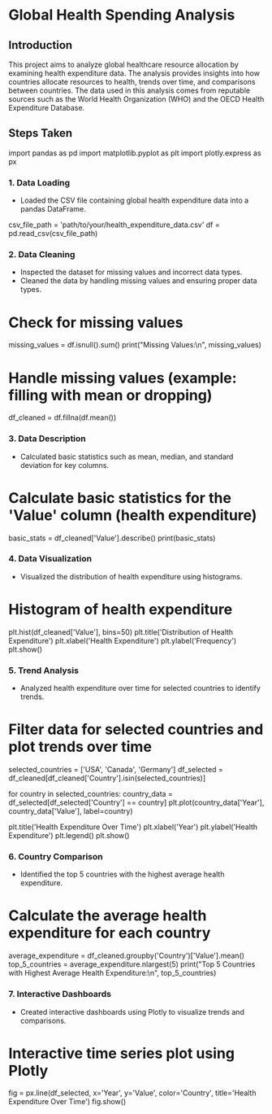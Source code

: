 # Global Health Spending Analysis

## Introduction

This project aims to analyze global healthcare resource allocation by examining health expenditure data. The analysis provides insights into how countries allocate resources to health, trends over time, and comparisons between countries. The data used in this analysis comes from reputable sources such as the World Health Organization (WHO) and the OECD Health 
Expenditure Database.

## Steps Taken

import pandas as pd
import matplotlib.pyplot as plt
import plotly.express as px


### 1. Data Loading
- Loaded the CSV file containing global health expenditure data into a pandas DataFrame.

csv_file_path = 'path/to/your/health_expenditure_data.csv'
df = pd.read_csv(csv_file_path)

### 2. Data Cleaning
- Inspected the dataset for missing values and incorrect data types.
- Cleaned the data by handling missing values and ensuring proper data types.

# Check for missing values
missing_values = df.isnull().sum()
print("Missing Values:\n", missing_values)

# Handle missing values (example: filling with mean or dropping)
df_cleaned = df.fillna(df.mean())


### 3. Data Description
- Calculated basic statistics such as mean, median, and standard deviation for key columns.

# Calculate basic statistics for the 'Value' column (health expenditure)
basic_stats = df_cleaned['Value'].describe()
print(basic_stats)


### 4. Data Visualization
- Visualized the distribution of health expenditure using histograms.

# Histogram of health expenditure
plt.hist(df_cleaned['Value'], bins=50)
plt.title('Distribution of Health Expenditure')
plt.xlabel('Health Expenditure')
plt.ylabel('Frequency')
plt.show()


### 5. Trend Analysis
- Analyzed health expenditure over time for selected countries to identify trends.

# Filter data for selected countries and plot trends over time
selected_countries = ['USA', 'Canada', 'Germany']
df_selected = df_cleaned[df_cleaned['Country'].isin(selected_countries)]

for country in selected_countries:
    country_data = df_selected[df_selected['Country'] == country]
    plt.plot(country_data['Year'], country_data['Value'], label=country)

plt.title('Health Expenditure Over Time')
plt.xlabel('Year')
plt.ylabel('Health Expenditure')
plt.legend()
plt.show()


### 6. Country Comparison
- Identified the top 5 countries with the highest average health expenditure.

# Calculate the average health expenditure for each country
average_expenditure = df_cleaned.groupby('Country')['Value'].mean()
top_5_countries = average_expenditure.nlargest(5)
print("Top 5 Countries with Highest Average Health Expenditure:\n", top_5_countries)


### 7. Interactive Dashboards
- Created interactive dashboards using Plotly to visualize trends and comparisons.

# Interactive time series plot using Plotly
fig = px.line(df_selected, x='Year', y='Value', color='Country', title='Health Expenditure Over Time')
fig.show()

